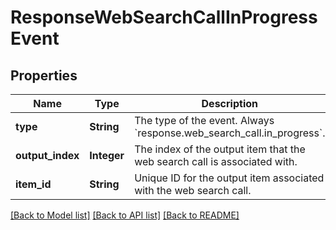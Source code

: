 # ResponseWebSearchCallInProgressEvent
## Properties

| Name | Type | Description | Notes |
|------------ | ------------- | ------------- | -------------|
| **type** | **String** | The type of the event. Always &#x60;response.web_search_call.in_progress&#x60;.  | [default to null] |
| **output\_index** | **Integer** | The index of the output item that the web search call is associated with.  | [default to null] |
| **item\_id** | **String** | Unique ID for the output item associated with the web search call.  | [default to null] |

[[Back to Model list]](../README.md#documentation-for-models) [[Back to API list]](../README.md#documentation-for-api-endpoints) [[Back to README]](../README.md)

